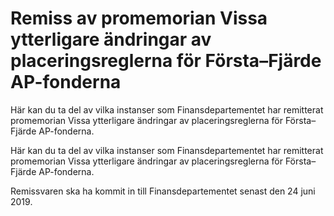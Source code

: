 # Remiss av promemorian Vissa ytterligare ändringar av placeringsreglerna för Första–Fjärde AP-fonderna

Här kan du ta del av vilka instanser som Finansdepartementet har remitterat promemorian Vissa ytterligare ändringar av placeringsreglerna för Första–Fjärde AP-fonderna.

Här kan du ta del av vilka instanser som Finansdepartementet har remitterat promemorian Vissa ytterligare ändringar av placeringsreglerna för Första–Fjärde AP-fonderna.

Remissvaren ska ha kommit in till Finansdepartementet senast den 24 juni 2019.
